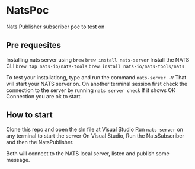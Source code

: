 
# NatsPoc
Nats Publisher subscriber poc to test on 


## Pre requesites 
 
Installing nats server using `brew`
`brew install nats-server`
Install the NATS CLI
`brew tap nats-io/nats-tools` 
`brew install nats-io/nats-tools/nats`

To test your installationg, type and run the command
`nats-server -V`
That will start your NATS server on.
On another terminal session first check the connection to the server by running `nats server check`
If it shows OK Connection you are ok to start.
## How to start 
 
Clone this repo and open the sln file at Visual Studio
Run `nats-server` on any terminal to start the server
On Visual Studio, Run the NatsSubscriber and then the NatsPublisher. 

Both will connect to the NATS local server, listen and publish some message.

